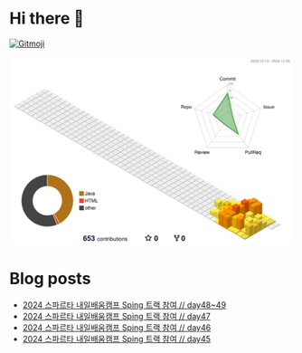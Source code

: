 # Hi there 👋
<a href="https://gitmoji.dev">
  <img
    src="https://img.shields.io/badge/gitmoji-%20😜%20😍-FFDD67.svg?style=flat-square"
    alt="Gitmoji"
  />
</a>

<!--
**chews26/chews26** is a ✨ _special_ ✨ repository because its `README.md` (this file) appears on your GitHub profile.

Here are some ideas to get you started:

- 🔭 I’m currently working on ...
- 🌱 I’m currently learning ...
- 👯 I’m looking to collaborate on ...
- 🤔 I’m looking for help with ...
- 💬 Ask me about ...
- 📫 How to reach me: ...
- 😄 Pronouns: ...
- ⚡ Fun fact: ...
-->
![](./profile-3d-contrib/profile-season-animate.svg)

# Blog posts
<!-- BLOG-POST-LIST:START -->
- [2024 스파르타 내일배움캠프 Sping 트랙 참여 // day48~49](https://shinelee26.tistory.com/55)
- [2024 스파르타 내일배움캠프 Sping 트랙 참여 // day47](https://shinelee26.tistory.com/54)
- [2024 스파르타 내일배움캠프 Sping 트랙 참여 // day46](https://shinelee26.tistory.com/53)
- [2024 스파르타 내일배움캠프 Sping 트랙 참여 // day45](https://shinelee26.tistory.com/52)
<!-- BLOG-POST-LIST:END -->
